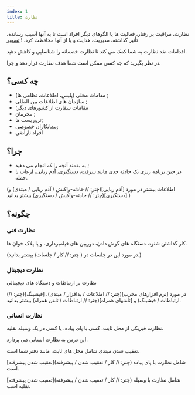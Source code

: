 ```yaml
---
index: 1
title: نظارت
---
```

نظارت، مراقبت بر رفتار، فعالیت ها یا الگوهای دیگر افراد است تا به آنها آسیب رسانده، تأثیر گذاشته، مدیریت، هدایت و یا از آنها محافظت کرد.
! [تصویر](surveillance1.png)

اقدامات ضد نظارت به شما کمک می کند تا نظارت خصمانه را شناسایی و کاهش دهید.

در نظر بگیرید که چه کسی ممکن است شما هدف نظارت قرار دهد و چرا.

## چه کسی؟

*   مقامات محلی (پلیس، اطلاعات، نظامی ها) ;
*   سازمان های اطلاعات بین المللی ;
*   مقامات سفارت از کشورهای دیگر؛
*   مجرمان ;
*   تروریست ها;
*   پیمانکاران خصوصی;
*   افراد ناراضی

## چرا؟

*   به بفمند آنچه را که انجام می دهید ;
*   در حین برنامه ریزی یک حادثه جدی مانند سرقت، دستگیری، آدم ربایی، ارعاب یا حمله.

(اطلاعات بیشتر در مورد [آدم ربایی](چتر: // حادثه-واکنش / آدم ربایی / مبتدی) و [دستگیری](چتر: // حادثه-واکنش / دستگیری) بیشتر بدانید.)

## چگونه؟

### نظارت فنی 

کار گذاشتن شنود، دستگاه های گوش دادن، دوربین های فیلمبرداری، و یا پلاک خوان ها.

(در مورد این در جلسات در ( چتر: // کار / جلسات) بیشتر بدانید.)

### نظارت دیجیتال 

نظارت بر ارتباطات و دستگاه های دیجیتالی 

(در مورد [نرم افزارهای مخرب](چتر: // اطلاعات / بدافزار / مبتدی)، [فیشینگ](چتر: // ارتباطات / فیشینگ) و [تلفنهای همراه](چتر: // ارتباطات / تلفن همراه) بیشتر بدانید.

### نظارت انسانی

نظارت فیزیکی از محل ثابت، کسی با پای پیاده، یا کسی در یک وسیله نقلیه.

این درس به نظارت انسانی می پردازد.

تعقیب شدن مبتدی شامل محل های ثابت، مانند دفتر شما است.

[تعقیب شدن پیشرفته](چتر: // کار / تعقیب شدن / پیشرفته) شامل نظارت با پای پیاده است.

[تعقیب شدن پیشرفته](چتر: // کار / تعقیب شدن / پیشرفته) شامل نظارت با وسیله نقلیه است.